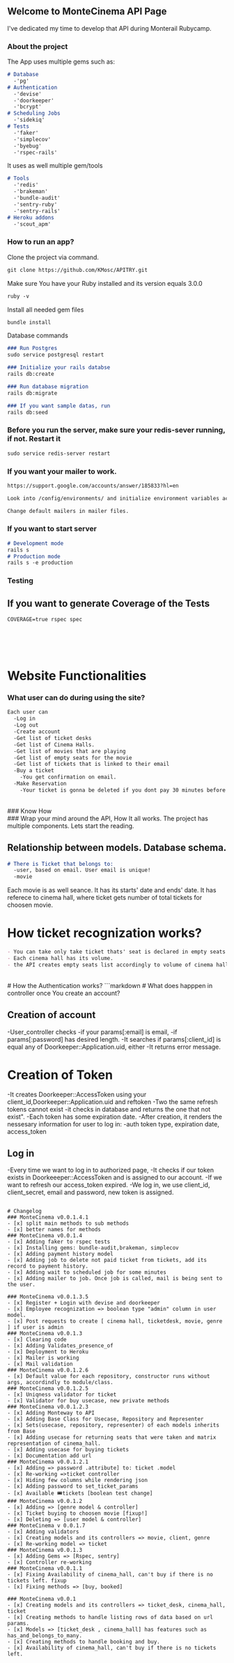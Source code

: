 ## Welcome to MonteCinema API Page

I've dedicated my time to develop that API during Monterail Rubycamp.
### About the project

The App uses multiple gems such as:

```markdown
# Database
  -'pg'
# Authentication
  -'devise'
  -'doorkeeper'
  -'bcrypt'
# Scheduling Jobs
  -'sidekiq'
# Tests
  -'faker'
  -'simplecov'
  -'byebug'
  -'rspec-rails'
```
It uses as well multiple gem/tools

```markdown
# Tools
  -'redis'
  -'brakeman'
  -'bundle-audit'
  -'sentry-ruby'
  -'sentry-rails'
# Heroku addons
  -'scout_apm'
```


### How to run an app?
Clone the project via command.
```markdown
git clone https://github.com/KMosc/APITRY.git
```
Make sure You have your Ruby installed and its version equals 3.0.0
```markdown
ruby -v
```
Install all needed gem files
```markdown
bundle install
```
Database commands
<br/>

```markdown
### Run Postgres
sudo service postgresql restart

### Initialize your rails databse
rails db:create

### Run database migration
rails db:migrate

### If you want sample datas, run
rails db:seed
```
### Before you run the server, make sure your redis-sever running, if not. Restart it
```markdown
sudo service redis-server restart
```
### If you want your mailer to work.
```markdown
https://support.google.com/accounts/answer/185833?hl=en

Look into /config/environments/ and initialize environment variables accordingly to email config.

Change default mailers in mailer files.
```

### If you want to start server
```markdown
# Development mode
rails s
# Production mode
rails s -e production
```

### Testing
## If you want to generate Coverage of the Tests
```markdown
COVERAGE=true rspec spec
```
<br/>
<br/>
<br/>

# Website Functionalities

### What user can do during using the site?
```markdown
Each user can
  -Log in
  -Log out
  -Create account
  -Get list of ticket desks
  -Get list of Cinema Halls.
  -Get list of movies that are playing
  -Get list of empty seats for the movie
  -Get list of tickets that is linked to their email
  -Buy a ticket
    -You get confirmation on email.
  -Make Reservation
    -Your ticket is gonna be deleted if you dont pay 30 minutes before movies start.
```
<br/>
### Know How
<br/>
### Wrap your mind around the API, How It all works.
The project has multiple components. Lets start the reading.

## Relationship between models. Database schema.
```markdown
# There is Ticket that belongs to:
  -user, based on email. User email is unique!
  -movie
```
Each movie is as well seance. It has its starts' date and ends' date. It has referece to cinema hall, where ticket gets number of total tickets for choosen movie.

# How ticket recognization works?
```markdown
- You can take only take ticket thats' seat is declared in empty seats list.
- Each cinema hall has its volume.
- the API creates empty seats list accordingly to volume of cinema hall, each row has max. 10 seats
```
<br/>
# How the Authentication works?
```markdown
# What does happpen in controller once You create an account?

## Creation of account
-User_controller checks 
  -if your params[:email] is email,
  -if params[:password] has desired length.
-It searches if params[:client_id] is equal any of Doorkeeper::Application.uid, either 
  -It returns error message.
# Creation of Token
-It creates Doorkeeper::AccessToken using your client_id,Doorkeeper::Application.uid and reftoken
-Two the same refresh tokens cannot exist
  -it checks in database and returns the one that not exist". 
    -Each token has some expiration date.
-After creation, it renders the nessesary information for user to log in:
  -auth token type, expiration date, access_token
## Log in
-Every time we want to log in to authorized page,
-It checks if our token exists in Doorkeeeper::AccessToken and is assigned to our account.
-If we want to refresh our access_token expired.
  -We log in, we use client_id, client_secret, email and password, new token is assigned.
```

# Changelog
### MonteCinema v0.0.1.4.1
- [x] split main methods to sub methods
- [x] better names for methods
### MonteCinema v0.0.1.4
- [x] Adding faker to rspec tests
- [x] Installing gems: bundle-audit,brakeman, simplecov
- [x] Adding payment history model
- [x] Adding job to delete not paid ticket from tickets, add its record to payment history.
- [x] Adding wait to scheduled job for some minutes 
- [x] Adding mailer to job. Once job is called, mail is being sent to the user.

### MonteCinema v0.0.1.3.5
- [x] Register + Login with devise and doorkeeper
- [x] Employee recognization => boolean type "admin" column in user model.
- [x] Post requests to create [ cinema hall, ticketdesk, movie, genre ] if user is admin
### MonteCinema v0.0.1.3
- [x] Clearing code
- [x] Adding Validates_presence_of
- [x] Deployment to Heroku
- [x] Mailer is working
- [x] Mail validation
### MonteCinema v0.0.1.2.6
- [x] Default value for each repository, constructor runs without args, accordindly to module/class.
### MonteCinema v0.0.1.2.5
- [x] Uniqness validator for ticket
- [x] Validator for buy usecase, new private methods
### MonteCinema v0.0.1.2.3
- [x] Adding Monteway to API
- [x] Adding Base Class for Usecase, Repository and Representer
- [x] Sets(usecase, repository, representer) of each models inherits from Base
- [x] Adding usecase for returning seats that were taken and matrix representation of cinema_hall.
- [x] Adding usecase for buying tickets
- [x] Documentation add url
### MonteCinema v0.0.1.2.1
- [x] Adding => password .attribute] to: ticket .model
- [x] Re-working =>ticket controller
- [x] Hiding few columns while rendering json
- [x] Adding password to set_ticket_params
- [x] Available 🎟tickets [boolean test change]
### MonteCinema v0.0.1.2
- [x] Adding => [genre model & controller]
- [x] Ticket buying to choosen movie [fixup!]
- [x] Deleting => [user model & controller]
### MonteCinema v 0.0.1.7
- [x] Adding validators
- [x] Creating models and its controllers => movie, client, genre
- [x] Re-working model => ticket
### MonteCinema v0.0.1.3
- [x] Adding Gems => [Rspec, sentry]
- [x] Controller re-working
### MonteCinema v0.0.1.1
- [x] Fixing Availability of cinema_hall, can't buy if there is no tickets left. fixup
- [x] Fixing methods => [buy, booked]

### MonteCinema v0.0.1 
- [x] Creating models and its controllers => ticket_desk, cinema_hall, ticket
- [x] Creating methods to handle listing rows of data based on url params.
- [x] Models => [ticket_desk , cinema_hall] has features such as has_and_belongs_to_many.
- [x] Creating methods to handle booking and buy.
- [x] Availability of cinema_hall, can't buy if there is no tickets left.
